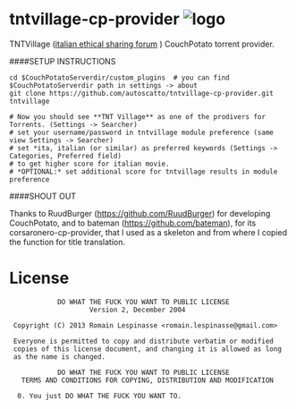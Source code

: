 tntvillage-cp-provider ![logo](http://forum.tntvillage.scambioetico.org/style_images/mkportal-636/loghino.gif)
======================

TNTVillage ([italian ethical sharing forum](http://www.tntvillage.scambioetico.org/index.php) ) CouchPotato torrent provider.

####SETUP INSTRUCTIONS

```
cd $CouchPotatoServerdir/custom_plugins  # you can find $CouchPotatoServerdir path in settings -> about
git clone https://github.com/autoscatto/tntvillage-cp-provider.git tntvillage

# Now you should see **TNT Village** as one of the prodivers for Torrents. (Settings -> Searcher)
# set your username/password in tntvillage module preference (same view Settings -> Searcher)
# set *ita, italian (or similar) as preferred keywords (Settings -> Categories, Preferred field)
# to get higher score for italian movie.
# *OPTIONAL:* set additional score for tntvillage results in module preference
```

####SHOUT OUT

Thanks to RuudBurger (https://github.com/RuudBurger) for developing CouchPotato, 
and to bateman (https://github.com/bateman), for its corsaronero-cp-provider, that I used as a skeleton and from where I copied the function for title translation.



License
=========

```
            DO WHAT THE FUCK YOU WANT TO PUBLIC LICENSE
                    Version 2, December 2004

 Copyright (C) 2013 Romain Lespinasse <romain.lespinasse@gmail.com>

 Everyone is permitted to copy and distribute verbatim or modified
 copies of this license document, and changing it is allowed as long
 as the name is changed.

            DO WHAT THE FUCK YOU WANT TO PUBLIC LICENSE
   TERMS AND CONDITIONS FOR COPYING, DISTRIBUTION AND MODIFICATION

  0. You just DO WHAT THE FUCK YOU WANT TO.
```
